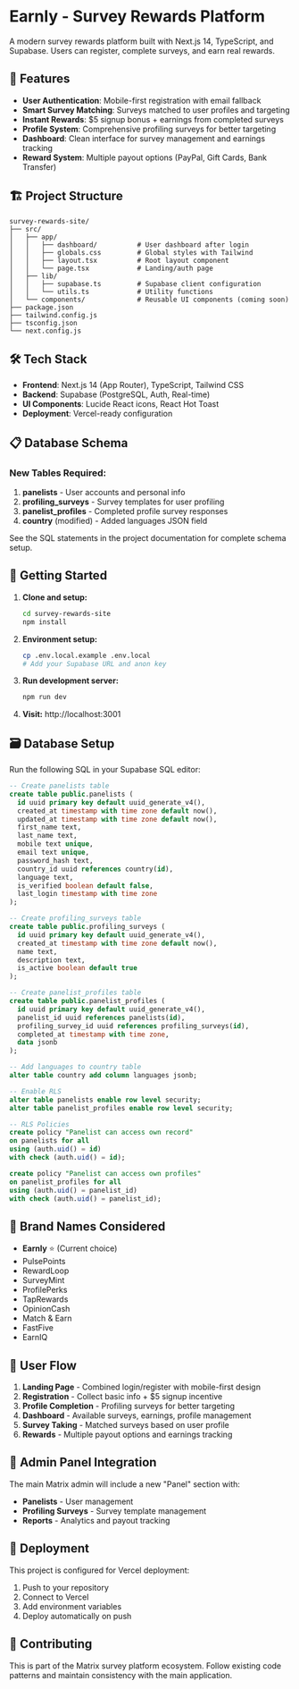 # Earnly - Survey Rewards Platform

A modern survey rewards platform built with Next.js 14, TypeScript, and Supabase. Users can register, complete surveys, and earn real rewards.

## 🚀 Features

- **User Authentication**: Mobile-first registration with email fallback
- **Smart Survey Matching**: Surveys matched to user profiles and targeting
- **Instant Rewards**: $5 signup bonus + earnings from completed surveys
- **Profile System**: Comprehensive profiling surveys for better targeting
- **Dashboard**: Clean interface for survey management and earnings tracking
- **Reward System**: Multiple payout options (PayPal, Gift Cards, Bank Transfer)

## 🏗️ Project Structure

```
survey-rewards-site/
├── src/
│   ├── app/
│   │   ├── dashboard/          # User dashboard after login
│   │   ├── globals.css         # Global styles with Tailwind
│   │   ├── layout.tsx          # Root layout component
│   │   └── page.tsx            # Landing/auth page
│   ├── lib/
│   │   ├── supabase.ts         # Supabase client configuration
│   │   └── utils.ts            # Utility functions
│   └── components/             # Reusable UI components (coming soon)
├── package.json
├── tailwind.config.js
├── tsconfig.json
└── next.config.js
```

## 🛠️ Tech Stack

- **Frontend**: Next.js 14 (App Router), TypeScript, Tailwind CSS
- **Backend**: Supabase (PostgreSQL, Auth, Real-time)
- **UI Components**: Lucide React icons, React Hot Toast
- **Deployment**: Vercel-ready configuration

## 📋 Database Schema

### New Tables Required:

1. **panelists** - User accounts and personal info
2. **profiling_surveys** - Survey templates for user profiling  
3. **panelist_profiles** - Completed profile survey responses
4. **country** (modified) - Added languages JSON field

See the SQL statements in the project documentation for complete schema setup.

## 🚀 Getting Started

1. **Clone and setup:**
   ```bash
   cd survey-rewards-site
   npm install
   ```

2. **Environment setup:**
   ```bash
   cp .env.local.example .env.local
   # Add your Supabase URL and anon key
   ```

3. **Run development server:**
   ```bash
   npm run dev
   ```

4. **Visit:** http://localhost:3001

## 🗃️ Database Setup

Run the following SQL in your Supabase SQL editor:

```sql
-- Create panelists table
create table public.panelists (
  id uuid primary key default uuid_generate_v4(),
  created_at timestamp with time zone default now(),
  updated_at timestamp with time zone default now(),
  first_name text,
  last_name text,
  mobile text unique,
  email text unique,
  password_hash text,
  country_id uuid references country(id),
  language text,
  is_verified boolean default false,
  last_login timestamp with time zone
);

-- Create profiling_surveys table
create table public.profiling_surveys (
  id uuid primary key default uuid_generate_v4(),
  created_at timestamp with time zone default now(),
  name text,
  description text,
  is_active boolean default true
);

-- Create panelist_profiles table
create table public.panelist_profiles (
  id uuid primary key default uuid_generate_v4(),
  panelist_id uuid references panelists(id),
  profiling_survey_id uuid references profiling_surveys(id),
  completed_at timestamp with time zone,
  data jsonb
);

-- Add languages to country table
alter table country add column languages jsonb;

-- Enable RLS
alter table panelists enable row level security;
alter table panelist_profiles enable row level security;

-- RLS Policies
create policy "Panelist can access own record"
on panelists for all
using (auth.uid() = id)
with check (auth.uid() = id);

create policy "Panelist can access own profiles"
on panelist_profiles for all
using (auth.uid() = panelist_id)
with check (auth.uid() = panelist_id);
```

## 🎨 Brand Names Considered

- **Earnly** ⭐ (Current choice)
- PulsePoints
- RewardLoop
- SurveyMint
- ProfilePerks
- TapRewards
- OpinionCash
- Match & Earn
- FastFive
- EarnIQ

## 📱 User Flow

1. **Landing Page** - Combined login/register with mobile-first design
2. **Registration** - Collect basic info + $5 signup incentive
3. **Profile Completion** - Profiling surveys for better targeting
4. **Dashboard** - Available surveys, earnings, profile management
5. **Survey Taking** - Matched surveys based on user profile
6. **Rewards** - Multiple payout options and earnings tracking

## 🔧 Admin Panel Integration

The main Matrix admin will include a new "Panel" section with:
- **Panelists** - User management
- **Profiling Surveys** - Survey template management  
- **Reports** - Analytics and payout tracking

## 🚀 Deployment

This project is configured for Vercel deployment:

1. Push to your repository
2. Connect to Vercel
3. Add environment variables
4. Deploy automatically on push

## 🤝 Contributing

This is part of the Matrix survey platform ecosystem. Follow existing code patterns and maintain consistency with the main application.
